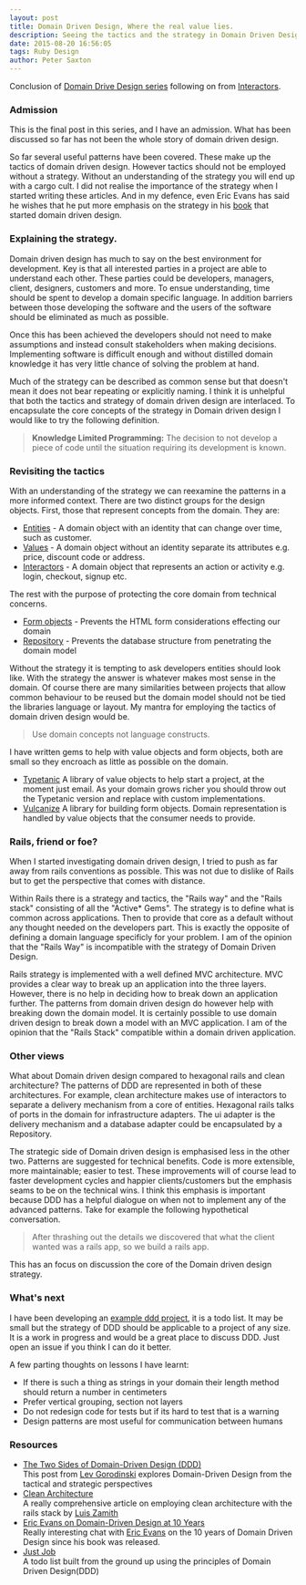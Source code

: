 ```yaml
---
layout: post
title: Domain Driven Design, Where the real value lies.
description: Seeing the tactics and the strategy in Domain Driven Design
date: 2015-08-20 16:56:05
tags: Ruby Design
author: Peter Saxton
---
```


Conclusion of [Domain Drive Design series](/2015/07/14/domain-driven-design-introduction.html) following on from [Interactors](/2015/08/16/introducing-interactors-to-represent-getting-stuff-done.html).

### Admission

This is the final post in this series, and I have an admission.
What has been discussed so far has not been  the whole story of domain driven design.

So far several useful patterns have been covered.
These make up the tactics of domain driven design.
However tactics should not be employed without a strategy. Without an understanding of the strategy you will end up with a cargo cult.
I did not realise the importance of the strategy when I started writing these articles.
And in my defence, even Eric Evans has said he wishes that he put more emphasis on the strategy in his [book](http://www.amazon.co.uk/Domain-driven-Design-Tackling-Complexity-Software/dp/0321125215) that started domain driven design.

### Explaining the strategy.
Domain driven design has much to say on the best environment for development.
Key is that all interested parties in a project are able to understand each other.
These parties could be developers, managers, client, designers, customers and more.
To ensue understanding, time should be spent to develop a domain specific language.
In addition barriers between those developing the software and the users of the software should be eliminated as much as possible.

Once this has been achieved the developers should not need to make assumptions and instead consult stakeholders when making decisions.
Implementing software is difficult enough and without distilled domain knowledge it has very little chance of solving the problem at hand.

Much of the strategy can be described as common sense but that doesn't mean it does not bear repeating or explicitly naming.
I think it is unhelpful that both the tactics and strategy of domain driven design are interlaced.
To encapsulate the core concepts of the strategy in Domain driven design I would like to try the following definition.

> **Knowledge Limited Programming:** The decision to not develop a piece of code until the situation requiring its development is known.  

### Revisiting the tactics

With an understanding of the strategy we can reexamine the patterns in a more informed context.
There are two distinct groups for the design objects.
First, those that represent concepts from the domain.
They are:

- [Entities](/2015/08/02/tackling-god-objects-in-ruby.html) - A domain object with an identity that can change over time, such as customer.
- [Values](/2015/07/15/value-objects-in-ruby.html) - A domain object without an identity separate its attributes e.g. price, discount code or address.
- [Interactors](/2015/08/16/introducing-interactors-to-represent-getting-stuff-done.html) - A domain object that represents an action or activity e.g. login, checkout, signup etc.

The rest with the purpose of protecting the core domain from technical concerns.

- [Form objects](/2015/07/23/application-border-control-with-ruby-form-objects.html) - Prevents the HTML form considerations effecting our domain
- [Repository](/2015/08/09/untangle-your-domain-model-from-the-database.html) - Prevents the database structure from penetrating the domain model

Without the strategy it is tempting to ask developers entities should look like.
With the strategy the answer is whatever makes most sense in the domain.
Of course there are many similarities between projects that allow common behaviour to be reused but the domain model should not be tied the libraries language or layout.
My mantra for employing the tactics of domain driven design would be.

> Use domain concepts not language constructs.

I have written gems to help with value objects and form objects, both are small so they encroach as little as possible on the domain.

- [Typetanic](https://github.com/CrowdHailer/typetanic) A library of value objects to help start a project, at the moment just email. As your domain grows richer you should throw out the Typetanic version and replace with custom implementations.
- [Vulcanize](https://github.com/CrowdHailer/vulcanize) A library for building form objects. Domain representation is handled by value objects that the consumer needs to provide.

### Rails, friend or foe?
When I started investigating domain driven design, I tried to push as far away from rails conventions as possible.
This was not due to dislike of Rails but to get the perspective that comes with distance.

Within Rails there is a strategy and tactics, the "Rails way" and the "Rails stack" consisting of all the "Active* Gems".
The strategy is to define what is common across applications. Then to provide that core as a default without any thought needed on the developers part.
This is exactly the opposite of defining a domain language specificly for your problem.
I am of the opinion that the "Rails Way" is incompatible with the strategy of Domain Driven Design.

Rails strategy is implemented with a well defined MVC architecture.
MVC provides a clear way to break up an application into the three layers.
However, there is no help in deciding how to break down an application further.
The patterns from domain driven design do however help with breaking down the domain model.
It is certainly possible to use domain driven design to break down a model with an MVC application.
I am of the opinion that the "Rails Stack" compatible within a domain driven application.

### Other views

What about Domain driven design compared to hexagonal rails and clean architecture?
The patterns of DDD are represented in both of these architectures.
For example, clean architecture makes use of interactors to separate a delivery mechanism from a core of entities.
Hexagonal rails talks of ports in the domain for infrastructure adapters. The ui adapter is the delivery mechanism and a database adapter could be encapsulated by a Repository.

The strategic side of Domain driven design is emphasised less in the other two.
Patterns are suggested for technical benefits.
Code is more extensible, more maintainable; easier to test.
These improvements will of course lead to faster development cycles and happier clients/customers but the emphasis seams to be on the technical wins.
I think this emphasis is important because DDD has a helpful dialogue on when not to implement any of the advanced patterns.
Take for example the following hypothetical conversation.

> After thrashing out the details we discovered that what the client wanted was a rails app, so we build a rails app.

This has an focus on discussion the core of the Domain driven design strategy.

### What's next

I have been developing an [example ddd project](https://github.com/CrowdHailer/just-job), it is a todo list.
It may be small but the strategy of DDD should be applicable to a project of any size. It is a work in progress and would be a great place to discuss DDD. Just open an issue if you think I can do it better.

A few parting thoughts on lessons I have learnt:

- If there is such a thing as strings in your domain their length method should return a number in centimeters
- Prefer vertical grouping, section not layers
- Do not redesign code for tests but if its hard to test that is a warning
- Design patterns are most useful for communication between humans

### Resources

- [The Two Sides of Domain-Driven Design (DDD)](http://gorodinski.com/blog/2013/03/11/the-two-sides-of-domain-driven-design/#.VdO9AIJSIUA.twitter)  
  This post from [Lev Gorodinski](https://twitter.com/eulerfx) explores Domain-Driven Design from the tactical and strategic perspectives
- [Clean Architecture](https://subvisual.co/blog/posts/20-clean-architecture)  
  A really comprehensive article on employing clean architecture with the rails stack by [Luis Zamith](https://twitter.com/zamith)
- [Eric Evans on Domain-Driven Design at 10 Years](http://www.se-radio.net/2015/05/se-radio-episode-226-eric-evans-on-domain-driven-design-at-10-years/)  
  Really interesting chat with [Eric Evans](https://twitter.com/ericevans0) on the 10 years of Domain Driven Design since his book was released.
- [Just Job](https://github.com/CrowdHailer/just-job)  
  A todo list built from the ground up using the principles of Domain Driven Design(DDD)
